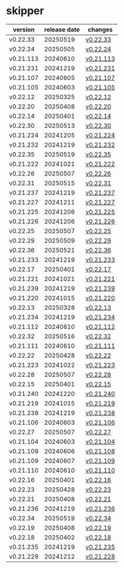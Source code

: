 # skipper	


|version|release date|changes|
|---|---|---|
|v0.22.33|20250519|[v0.22.33](./v0.22.33-20250519.md)|
|v0.22.24|20250505|[v0.22.24](./v0.22.24-20250505.md)|
|v0.21.113|20240610|[v0.21.113](./v0.21.113-20240610.md)|
|v0.21.231|20241219|[v0.21.231](./v0.21.231-20241219.md)|
|v0.21.107|20240605|[v0.21.107](./v0.21.107-20240605.md)|
|v0.21.105|20240603|[v0.21.105](./v0.21.105-20240603.md)|
|v0.22.12|20250325|[v0.22.12](./v0.22.12-20250325.md)|
|v0.22.20|20250408|[v0.22.20](./v0.22.20-20250408.md)|
|v0.22.14|20250401|[v0.22.14](./v0.22.14-20250401.md)|
|v0.22.30|20250513|[v0.22.30](./v0.22.30-20250513.md)|
|v0.21.224|20241205|[v0.21.224](./v0.21.224-20241205.md)|
|v0.21.232|20241219|[v0.21.232](./v0.21.232-20241219.md)|
|v0.22.35|20250519|[v0.22.35](./v0.22.35-20250519.md)|
|v0.21.222|20241021|[v0.21.222](./v0.21.222-20241021.md)|
|v0.22.26|20250507|[v0.22.26](./v0.22.26-20250507.md)|
|v0.22.31|20250515|[v0.22.31](./v0.22.31-20250515.md)|
|v0.21.237|20241219|[v0.21.237](./v0.21.237-20241219.md)|
|v0.21.227|20241211|[v0.21.227](./v0.21.227-20241211.md)|
|v0.21.225|20241206|[v0.21.225](./v0.21.225-20241206.md)|
|v0.21.226|20241206|[v0.21.226](./v0.21.226-20241206.md)|
|v0.22.25|20250507|[v0.22.25](./v0.22.25-20250507.md)|
|v0.22.29|20250509|[v0.22.29](./v0.22.29-20250509.md)|
|v0.22.36|20250521|[v0.22.36](./v0.22.36-20250521.md)|
|v0.21.233|20241219|[v0.21.233](./v0.21.233-20241219.md)|
|v0.22.17|20250401|[v0.22.17](./v0.22.17-20250401.md)|
|v0.21.221|20241021|[v0.21.221](./v0.21.221-20241021.md)|
|v0.21.239|20241219|[v0.21.239](./v0.21.239-20241219.md)|
|v0.21.220|20241015|[v0.21.220](./v0.21.220-20241015.md)|
|v0.22.13|20250328|[v0.22.13](./v0.22.13-20250328.md)|
|v0.21.234|20241219|[v0.21.234](./v0.21.234-20241219.md)|
|v0.21.112|20240610|[v0.21.112](./v0.21.112-20240610.md)|
|v0.22.32|20250516|[v0.22.32](./v0.22.32-20250516.md)|
|v0.21.111|20240610|[v0.21.111](./v0.21.111-20240610.md)|
|v0.22.22|20250428|[v0.22.22](./v0.22.22-20250428.md)|
|v0.21.223|20241022|[v0.21.223](./v0.21.223-20241022.md)|
|v0.22.28|20250507|[v0.22.28](./v0.22.28-20250507.md)|
|v0.22.15|20250401|[v0.22.15](./v0.22.15-20250401.md)|
|v0.21.240|20241220|[v0.21.240](./v0.21.240-20241220.md)|
|v0.21.219|20241015|[v0.21.219](./v0.21.219-20241015.md)|
|v0.21.238|20241219|[v0.21.238](./v0.21.238-20241219.md)|
|v0.21.106|20240603|[v0.21.106](./v0.21.106-20240603.md)|
|v0.22.27|20250507|[v0.22.27](./v0.22.27-20250507.md)|
|v0.21.104|20240603|[v0.21.104](./v0.21.104-20240603.md)|
|v0.21.108|20240606|[v0.21.108](./v0.21.108-20240606.md)|
|v0.21.109|20240607|[v0.21.109](./v0.21.109-20240607.md)|
|v0.21.110|20240610|[v0.21.110](./v0.21.110-20240610.md)|
|v0.22.16|20250401|[v0.22.16](./v0.22.16-20250401.md)|
|v0.22.23|20250428|[v0.22.23](./v0.22.23-20250428.md)|
|v0.22.21|20250408|[v0.22.21](./v0.22.21-20250408.md)|
|v0.21.236|20241219|[v0.21.236](./v0.21.236-20241219.md)|
|v0.22.34|20250519|[v0.22.34](./v0.22.34-20250519.md)|
|v0.22.19|20250408|[v0.22.19](./v0.22.19-20250408.md)|
|v0.22.18|20250402|[v0.22.18](./v0.22.18-20250402.md)|
|v0.21.235|20241219|[v0.21.235](./v0.21.235-20241219.md)|
|v0.21.228|20241212|[v0.21.228](./v0.21.228-20241212.md)|
